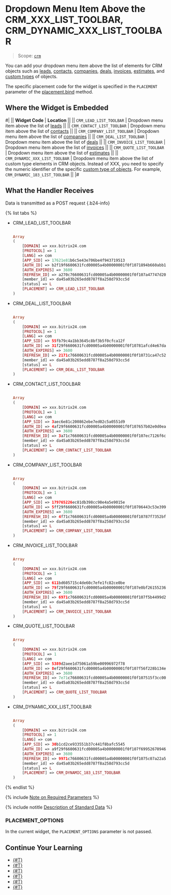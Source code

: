 # Dropdown Menu Item Above the CRM_XXX_LIST_TOOLBAR, CRM_DYNAMIC_XXX_LIST_TOOLBAR

> Scope: [`crm`](../../scopes/permissions.md)

You can add your dropdown menu item above the list of elements for CRM objects such as [leads](../../crm/leads/index.md), [contacts](../../crm/contacts/index.md), [companies](../../crm/companies/index.md), [deals](../../crm/deals/index.md), [invoices](../../crm/outdated/invoice/index.md), [estimates](../../crm/quote/index.md), and [custom types](../../crm/universal/index.md) of objects.

The specific placement code for the widget is specified in the `PLACEMENT` parameter of the [placement.bind](../placement-bind.md) method.

## Where the Widget is Embedded

#|
|| **Widget Code** | **Location** ||
|| `CRM_LEAD_LIST_TOOLBAR` | Dropdown menu item above the list of [leads](../../crm/leads/index.md) ||
|| `CRM_CONTACT_LIST_TOOLBAR` | Dropdown menu item above the list of [contacts](../../crm/contacts/index.md) ||
|| `CRM_COMPANY_LIST_TOOLBAR` | Dropdown menu item above the list of [companies](../../crm/companies/index.md) ||
|| `CRM_DEAL_LIST_TOOLBAR` | Dropdown menu item above the list of [deals](../../crm/deals/index.md) ||
|| `CRM_INVOICE_LIST_TOOLBAR` | Dropdown menu item above the list of [invoices](../../crm/outdated/invoice/index.md) ||
|| `CRM_QUOTE_LIST_TOOLBAR` | Dropdown menu item above the list of [estimates](../../crm/quote/index.md) ||
|| `CRM_DYNAMIC_XXX_LIST_TOOLBAR` | Dropdown menu item above the list of custom type elements in CRM objects. Instead of XXX, you need to specify the numeric identifier of the specific [custom type of objects](../../crm/universal/index.md). For example, `CRM_DYNAMIC_183_LIST_TOOLBAR` ||
|#

## What the Handler Receives

Data is transmitted as a POST request {.b24-info}

{% list tabs %}

- CRM_LEAD_LIST_TOOLBAR

    ```php

    Array
    (
        [DOMAIN] => xxx.bitrix24.com
        [PROTOCOL] => 1
        [LANG] => com
        [APP_SID] => 17621e81b6c5e43e706be4f943719513
        [AUTH_ID] => b2f19f6600631fcd00005a4b00000001f0f1071894b660abb19a2fa0362714239a2aaa
        [AUTH_EXPIRES] => 3600
        [REFRESH_ID] => a270c76600631fcd00005a4b00000001f0f107a47747d2035445dbcaa0886ec97678df
        [member_id] => da45a03b265edd8787f8a258d793cc5d
        [status] => L
        [PLACEMENT] => CRM_LEAD_LIST_TOOLBAR
    )

    ```

- CRM_DEAL_LIST_TOOLBAR

    ```php

    Array
    (
        [DOMAIN] => xxx.bitrix24.com
        [PROTOCOL] => 1
        [LANG] => com
        [APP_SID] => 55fb79c4a1bb3645c8bf3b5f0cfca12f
        [AUTH_ID] => 31f29f6600631fcd00005a4b00000001f0f10781afcd4e67da98de2c0c3ba491e6d6f5
        [AUTH_EXPIRES] => 3600
        [REFRESH_ID] => 2171c76600631fcd00005a4b00000001f0f10731ca47c52d032bf3568e3f94c3d9750a
        [member_id] => da45a03b265edd8787f8a258d793cc5d
        [status] => L
        [PLACEMENT] => CRM_DEAL_LIST_TOOLBAR
    )

    ```

- CRM_CONTACT_LIST_TOOLBAR

    ```php

    Array
    (
        [DOMAIN] => xxx.bitrix24.com
        [PROTOCOL] => 1
        [LANG] => com
        [APP_SID] => 3aec6e81c200862ebe7ed02c5a0551d9
        [AUTH_ID] => 4af29f6600631fcd00005a4b00000001f0f107657b02e0d0eaaaabbe09ea6c8628110d
        [AUTH_EXPIRES] => 3600
        [REFRESH_ID] => 3a71c76600631fcd00005a4b00000001f0f107ec7126f6c7499958546207d42d820184
        [member_id] => da45a03b265edd8787f8a258d793cc5d
        [status] => L
        [PLACEMENT] => CRM_CONTACT_LIST_TOOLBAR
    )

    ```

- CRM_COMPANY_LIST_TOOLBAR

    ```php

    Array
    (
        [DOMAIN] => xxx.bitrix24.com
        [PROTOCOL] => 1
        [LANG] => com
        [APP_SID] => 179765226ec81db398cc98e4a5e9015e
        [AUTH_ID] => 5ff29f6600631fcd00005a4b00000001f0f10706443c53e3994101a662e9b245ee398e
        [AUTH_EXPIRES] => 3600
        [REFRESH_ID] => 4f71c76600631fcd00005a4b00000001f0f10787f7352bf08be012b32c362e6c808f72
        [member_id] => da45a03b265edd8787f8a258d793cc5d
        [status] => L
        [PLACEMENT] => CRM_COMPANY_LIST_TOOLBAR
    )
    ```

- CRM_INVOICE_LIST_TOOLBAR

    ```php

    Array
    (
        [DOMAIN] => xxx.bitrix24.com
        [PROTOCOL] => 1
        [LANG] => com
        [APP_SID] => 611bd605715c4de60c7efe1fc82ce0be
        [AUTH_ID] => 79f29f6600631fcd00005a4b00000001f0f107e0bf261552367a5d567964f8862976b1
        [AUTH_EXPIRES] => 3600
        [REFRESH_ID] => 6971c76600631fcd00005a4b00000001f0f107f5b4499d2f41d14ec3142fb9b189b409
        [member_id] => da45a03b265edd8787f8a258d793cc5d
        [status] => L
        [PLACEMENT] => CRM_INVOICE_LIST_TOOLBAR
    )
    
    ```

- CRM_QUOTE_LIST_TOOLBAR

    ```php

    Array
    (
        [DOMAIN] => xxx.bitrix24.com
        [PROTOCOL] => 1
        [LANG] => com
        [APP_SID] => 5389d2aee1d75061a59be00996972f78
        [AUTH_ID] => 8ef29f6600631fcd00005a4b00000001f0f107f56f228b134e9f88dd8088ce08d9de0e
        [AUTH_EXPIRES] => 3600
        [REFRESH_ID] => 7e71c76600631fcd00005a4b00000001f0f107515f3cc004a6876f039fab870a2cbdc2
        [member_id] => da45a03b265edd8787f8a258d793cc5d
        [status] => L
        [PLACEMENT] => CRM_QUOTE_LIST_TOOLBAR
    )
    
    ```

- CRM_DYNAMIC_XXX_LIST_TOOLBAR

    ```php

    Array
    (
        [DOMAIN] => xxx.bitrix24.com
        [PROTOCOL] => 1
        [LANG] => com
        [APP_SID] => 30b1cd2ce933551b37c441f8bafc5545
        [AUTH_ID] => a9f29f6600631fcd00005a4b00000001f0f107f69952670946852790cb3ec5bd1ab2e9
        [AUTH_EXPIRES] => 3600
        [REFRESH_ID] => 9971c76600631fcd00005a4b00000001f0f1075c07a22a5dc9d29f124040e460ac04b9
        [member_id] => da45a03b265edd8787f8a258d793cc5d
        [status] => L
        [PLACEMENT] => CRM_DYNAMIC_183_LIST_TOOLBAR
    )
    
    ```

{% endlist %}

{% include [Note on Required Parameters](../../../_includes/required.md) %}

{% include notitle [Description of Standard Data](../_includes/widget_data.md) %}

### PLACEMENT_OPTIONS

In the current widget, the `PLACEMENT_OPTIONS` parameter is not passed.

## Continue Your Learning

- [{#T}](../placement-bind.md)
- [{#T}](../ui-interaction/index.md)
- [{#T}](../ui-interaction/crm-card.md)
- [{#T}](../../interactivity/index.md)
- [{#T}](../open-application.md)
- [{#T}](../open-path.md)